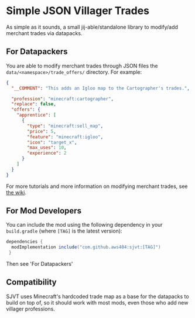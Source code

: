 # Simple JSON Villager Trades
As simple as it sounds, a small jij-able/standalone library to modify/add merchant trades via datapacks.

## For Datapackers
You are able to modify merchant trades through JSON files the `data/<namespace>/trade_offers/` directory.
For example:
```json
{
  "__COMMENT": "This adds an Igloo map to the Cartographer's trades.",

  "profession": "minecraft:cartographer",
  "replace": false,
  "offers": {
    "apprentice": [
      {
        "type": "minecraft:sell_map",
        "price": 5,
        "feature": "minecraft:igloo",
        "icon": "target_x",
        "max_uses": 10,
        "experience": 2
      }
    ]
  }
}
```
For more tutorials and more information on modifying merchant trades, see [the wiki](https://github.com/aws404/SimpleJsonVillagerTrades/wiki).

## For Mod Developers
You can include the mod using the following dependency in your `build.gradle` (where `[TAG]` is the latest version):
```gradle
dependencies {
  modImplementation include("com.github.aws404:sjvt:[TAG]")
 }
```
Then see 'For Datapackers'

## Compatibility
SJVT uses Minecraft's hardcoded trade map as a base for the datapacks to build on top of, so it should work with most mods, even those who add new villager professions.
